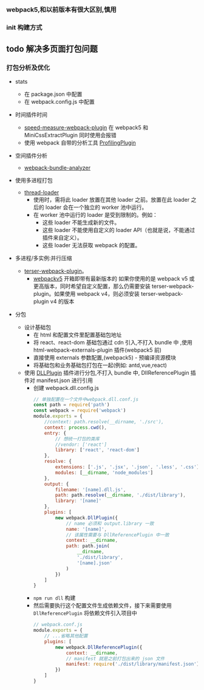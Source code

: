### webpack5,和以前版本有很大区别,慎用

### init 构建方式

## todo 解决多页面打包问题

### 打包分析及优化

-   stats
    -   在 package.json 中配置
    -   在 webpack.config.js 中配置
-   时间插件时间
    -   [speed-measure-webpack-plugin](https://github.com/stephencookdev/speed-measure-webpack-plugin) 在 webpack5 和 MiniCssExtractPlugin 同时使用会报错
    -   使用 webpack 自带的分析工具 [ProfilingPlugin](https://webpack.js.org/plugins/profiling-plugin/#root)
-   空间插件分析
    -   [webpack-bundle-analyzer](https://github.com/webpack-contrib/webpack-bundle-analyzer)
-   使用多进程打包
    -   [thread-loader](https://github.com/webpack-contrib/thread-loader)
        -   使用时，需将此 loader 放置在其他 loader 之前。放置在此 loader 之后的 loader 会在一个独立的 worker 池中运行。
        -   在 worker 池中运行的 loader 是受到限制的。例如：
            -   这些 loader 不能生成新的文件。
            -   这些 loader 不能使用自定义的 loader API（也就是说，不能通过插件来自定义）。
            -   这些 loader 无法获取 webpack 的配置。
-   多进程/多实例:并行压缩
    -   [terser-webpack-plugin](https://github.com/webpack-contrib/terser-webpack-plugin/actions)。
        -   [webpackv5](https://webpack.docschina.org/plugins/terser-webpack-plugin/#root) 开箱即带有最新版本的 如果你使用的是 webpack v5 或更高版本，同时希望自定义配置，那么仍需要安装 terser-webpack-plugin。如果使用 webpack v4，则必须安装 terser-webpack-plugin v4 的版本
-   分包

    -   设计基础包
        -   在 html 和配置文件里配置基础包地址
        -   将 react、react-dom 基础包通过 cdn 引入,不打入 bundle 中 ,使用 html-webpack-externals-plugin 插件(webpack5 前)
        -   直接使用 externals 参数配置,(webpack5) - 预编译资源模块
        -   将基础包和业务基础包打包在一起(例如: antd,vue,react)
    -   使用 [DLLPlugin](https://webpack.docschina.org/plugins/dll-plugin#root) 插件进行分包,不打入 bundle 中, DIIReferencePlugin 插件对 manifest.json 进行引用
        -   创建 webpack.dll.config.js
            ```javascript
            // 单独配置在一个文件中webpack.dll.conf.js
            const path = require('path')
            const webpack = require('webpack')
            module.exports = {
            	//context: path.resolve(__dirname, './src'),
            	context: process.cwd(),
            	entry: {
            		// 想统一打包的类库
            		//vendor: ['react']
            		library: ['react', 'react-dom']
            	},
            	resolve: {
            		extensions: ['.js', '.jsx', '.json', '.less', '.css'],
            		modules: [__dirname, 'node_modules']
            	},
            	output: {
            		filename: '[name].dll.js',
            		path: path.resolve(__dirname, './dist/library'),
            		library: '[name]'
            	},
            	plugins: [
            		new webpack.DllPlugin({
            			// name 必须和 output.library 一致
            			name: '[name]',
            			// 该属性需要与 DllReferencePlugin 中一致
            			context: __dirname,
            			path: path.join(
            				__dirname,
            				'./dist/library',
            				'[name].json'
            			)
            		})
            	]
            }
            ```
        -   `npm run dll` 构建
        -   然后需要执行这个配置文件生成依赖文件，接下来需要使用 `DllReferencePlugin` 将依赖文件引入项目中
            ```javascript
            // webpack.conf.js
            module.exports = {
            	// ...省略其他配置
            	plugins: [
            		new webpack.DllReferencePlugin({
            			context: __dirname,
            			// manifest 就是之前打包出来的 json 文件
            			manifest: require('./dist/library/manifest.json')
            		})
            	]
            }
            ```
